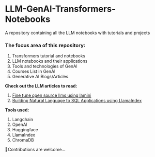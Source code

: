 # LLM-GenAI-Transformers-Notebooks
A repository containing all the LLM notebooks with tutorials and projects

### The focus area of this repository:

1. Transformers tutorial and notebooks
2. LLM notebooks and their applications
3. Tools and technologies of GenAI
4. Courses List in GenAI
5. Generative AI Blogs/Articles

**Check out the LLM articles to read:**
1. [Fine tune open source llms using lamini](https://www.analyticsvidhya.com/blog/2024/09/fine-tune-open-source-llms-using-lamini/)
2. [Building Natural Language to SQL Applications using LlamaIndex](https://www.analyticsvidhya.com/blog/2024/04/building-natural-language-to-sql-applications-using-llamaindex/)

**Tools used:**
1. Langchain
2. OpenAI
3. Huggingface
4. LlamaIndex
5. ChromaDB

🤖Contributions are welcome...
